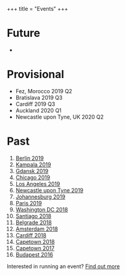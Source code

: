 +++
title = "Events"
+++

<!-- Please consider adding your event to  https://github.com/jumpingrivers/meetingsR -->

# Future
*


# Provisional

* Fez, Morocco 2019 Q2
* Bratislava 2019 Q3
* Cardiff 2019 Q3
* Auckland 2020 Q1
* Newcastle upon Tyne, UK 2020 Q2

# Past
1. [Berlin 2019](https://berlin2019.satrdays.org) 
1. [Kampala 2019](https://kampala2019.satrdays.org) 
1. [Gdansk 2019](https://gdansk2019.satrdays.org/) 
1. [Chicago 2019](https://chicago2019.satrdays.org)
1. [Los Angeles 2019](http://losangeles2019.satrdays.org)
1. [Newcastle upon Tyne 2019](https://newcastle2019.satrdays.org/)
1. [Johannesburg 2019](https://joburg2019.satrdays.org)
1. [Paris 2019](https://paris2019.satrdays.org/)
1. [Washington DC 2018](https://dc2018.satrdays.org)
1. [Santiago 2018](https://santiago2018.satrdays.org)
1. [Belgrade 2018](https://belgrade2018.satrdays.org)
1. [Amsterdam 2018](https://amsterdam2018.satrdays.org)
1. [Cardiff 2018](http://cardiff2018.satrdays.org/)
1. [Capetown 2018](http://capetown2018.satrdays.org/)
1. [Capetown 2017](http://capetown2017.satrdays.org/)
1. [Budapest 2016](http://budapest2016.satrdays.org/)

Interested in running an event? [Find out more](https://knowledgebase.satrdays.org/newevents/)
